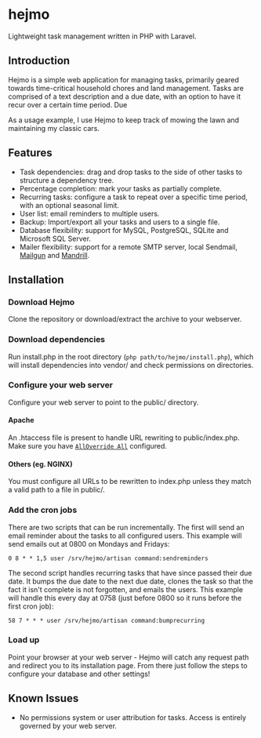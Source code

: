 hejmo
=====

Lightweight task management written in PHP with Laravel.

## Introduction
Hejmo is a simple web application for managing tasks, primarily geared towards time-critical household chores and land management. Tasks are comprised of a text description and a due date, with an option to have it recur over a certain time period. Due 

As a usage example, I use Hejmo to keep track of mowing the lawn and maintaining my classic cars.

## Features
- Task dependencies: drag and drop tasks to the side of other tasks to structure a dependency tree.
- Percentage completion: mark your tasks as partially complete.
- Recurring tasks: configure a task to repeat over a specific time period, with an optional seasonal limit.
- User list: email reminders to multiple users.
- Backup: Import/export all your tasks and users to a single file.
- Database flexibility: support for MySQL, PostgreSQL, SQLite and Microsoft SQL Server.
- Mailer flexibility: support for a remote SMTP server, local Sendmail, [Mailgun](http://www.mailgun.com/) and [Mandrill](http://www.mandrill.com/).

## Installation
### Download Hejmo
Clone the repository or download/extract the archive to your webserver.
### Download dependencies
Run install.php in the root directory (`php path/to/hejmo/install.php`), which will install dependencies into vendor/ and check permissions on directories.
### Configure your web server
Configure your web server to point to the public/ directory.
#### Apache
An .htaccess file is present to handle URL rewriting to public/index.php. Make sure you have [`AllOverride All`](https://httpd.apache.org/docs/2.4/mod/core.html#allowoverride) configured.
#### Others (eg. NGINX)
You must configure all URLs to be rewritten to index.php unless they match a valid path to a file in public/.
### Add the cron jobs
There are two scripts that can be run incrementally. The first will send an email reminder about the tasks to all configured users. This example will send emails out at 0800 on Mondays and Fridays:

    0 8 * * 1,5 user /srv/hejmo/artisan command:sendreminders

The second script handles recurring tasks that have since passed their due date. It bumps the due date to the next due date, clones the task so that the fact it isn't complete is not forgotten, and emails the users. This example will handle this every day at 0758 (just before 0800 so it runs before the first cron job):

    58 7 * * * user /srv/hejmo/artisan command:bumprecurring
    
### Load up
Point your browser at your web server - Hejmo will catch any request path and redirect you to its installation page. From there just follow the steps to configure your database and other settings!

## Known Issues
- No permissions system or user attribution for tasks. Access is entirely governed by your web server.